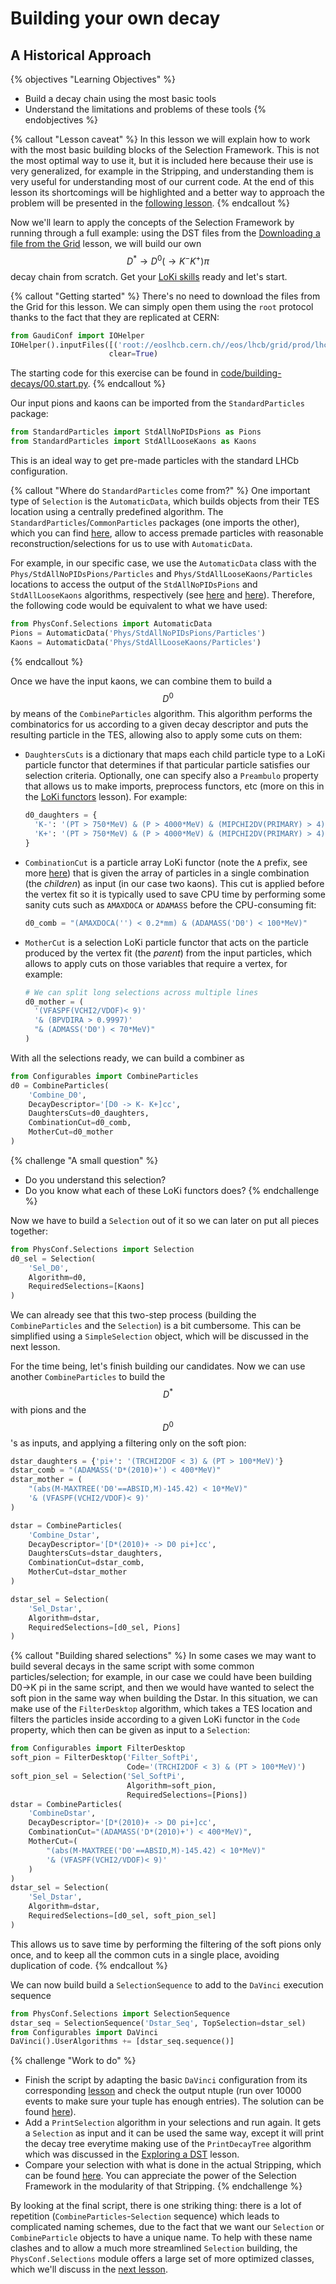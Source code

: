 # Building your own decay
## A Historical Approach

{% objectives "Learning Objectives" %}
* Build a decay chain using the most basic tools
* Understand the limitations and problems of these tools
{% endobjectives %} 

{% callout "Lesson caveat" %}
In this lesson we will explain how to work with the most basic building 
blocks of the Selection Framework.
This is not the most optimal way to use it, but it is included here because their use is very generalized, for example in the Stripping, and understanding them is very useful for understanding most of our current code.
At the end of this lesson its shortcomings will be highlighted and a better way to approach the problem will be presented in the [following lesson](building-decays-part2.html).
{% endcallout %}

Now we'll learn to apply the concepts of the Selection Framework by running through a full example:
using the DST files from the [Downloading a file from the Grid](../first-analysis-steps/files-from-grid.md) lesson, we will build our own $$D^\ast\rightarrow D^0(\rightarrow K^{-} K^{+}) \pi$$ decay chain from scratch.
Get your [LoKi skills](../first-analysis-steps/loki-functors.md) ready and let's start.

{% callout "Getting started" %}
There's no need to download the files from the Grid for this lesson.
We can simply open them using the `root` protocol thanks to the fact that they are replicated at CERN:

```python
from GaudiConf import IOHelper
IOHelper().inputFiles([('root://eoslhcb.cern.ch//eos/lhcb/grid/prod/lhcb/MC/2016/ALLSTREAMS.DST/00062514/0000/00062514_00000008_7.AllStreams.dst')],
                      clear=True)
```

The starting code for this exercise can be found in [code/building-decays/00.start.py](code/building-decays/00.start.py).
{% endcallout %}

Our input pions and kaons can be imported from the `StandardParticles` package:

```python
from StandardParticles import StdAllNoPIDsPions as Pions
from StandardParticles import StdAllLooseKaons as Kaons
```

This is an ideal way to get pre-made particles with the standard LHCb configuration.

{% callout "Where do `StandardParticles` come from?" %}
One important type of `Selection` is the `AutomaticData`, which builds objects from their TES location using a centrally predefined algorithm.
The `StandardParticles`/`CommonParticles` packages (one imports the other), which you can find [here](https://gitlab.cern.ch/lhcb/Phys/tree/master/Phys/CommonParticles), allow to access premade particles with reasonable reconstruction/selections for us to use with `AutomaticData`.

For example, in our specific case, we use the `AutomaticData` class with the `Phys/StdAllNoPIDsPions/Particles` and `Phys/StdAllLooseKaons/Particles` locations to access the output of the `StdAllNoPIDsPions` and `StdAllLooseKaons` algorithms, respectively (see [here](https://gitlab.cern.ch/lhcb/Phys/blob/master/Phys/CommonParticles/python/CommonParticles/StdAllNoPIDsPions.py) and [here](https://gitlab.cern.ch/lhcb/Phys/tree/master/Phys/CommonParticles)).
Therefore, the following code would be equivalent to what we have used:
```python
from PhysConf.Selections import AutomaticData
Pions = AutomaticData('Phys/StdAllNoPIDsPions/Particles')
Kaons = AutomaticData('Phys/StdAllLooseKaons/Particles')
```
{% endcallout %}

Once we have the input kaons, we can combine them to build a $$D^0$$ by means of the `CombineParticles` algorithm.
This algorithm performs the combinatorics for us according to a given decay descriptor and puts the resulting particle in the TES, allowing also to apply some cuts on them:

 - `DaughtersCuts` is a dictionary that maps each child particle type to a LoKi 
   particle functor that determines if that particular particle satisfies our 
   selection criteria. Optionally, one can specify also a `Preambulo` property 
   that allows us to make imports, preprocess functors, etc (more on this in 
   the [LoKi functors](../first-analysis-steps/loki-functors.md) lesson). 
   For example:

    ```python
    d0_daughters = {
      'K-': '(PT > 750*MeV) & (P > 4000*MeV) & (MIPCHI2DV(PRIMARY) > 4)',
      'K+': '(PT > 750*MeV) & (P > 4000*MeV) & (MIPCHI2DV(PRIMARY) > 4)'
    }
    ```

 - `CombinationCut` is a particle array LoKi functor (note the `A` prefix, see more [here](https://twiki.cern.ch/twiki/bin/view/LHCb/LoKiHybridFilters#Particle_Array_Functors)) that is given the array of particles in a single combination (the *children*) as input (in our case two kaons). This cut is applied before the vertex fit so it is typically used to save CPU time by performing some sanity cuts such as `AMAXDOCA` or `ADAMASS` before the CPU-consuming fit:
 
    ```python
    d0_comb = "(AMAXDOCA('') < 0.2*mm) & (ADAMASS('D0') < 100*MeV)"
    ```
 
 - `MotherCut` is a selection LoKi particle functor that acts on the particle produced by the vertex fit (the *parent*) from the input particles, which allows to apply cuts on those variables that require a vertex, for example:

    ```python
    # We can split long selections across multiple lines
    d0_mother = (
      '(VFASPF(VCHI2/VDOF)< 9)'
      '& (BPVDIRA > 0.9997)'
      "& (ADMASS('D0') < 70*MeV)"
    )
    ```
With all the selections ready, we can build a combiner as

```python
from Configurables import CombineParticles
d0 = CombineParticles(
    'Combine_D0',
    DecayDescriptor='[D0 -> K- K+]cc',
    DaughtersCuts=d0_daughters,
    CombinationCut=d0_comb,
    MotherCut=d0_mother
)
```

{% challenge "A small question" %}
- Do you understand this selection?
- Do you know what each of these LoKi functors does?
{% endchallenge %}

Now we have to build a `Selection` out of it so we can later on put all pieces together:

```python
from PhysConf.Selections import Selection
d0_sel = Selection(
    'Sel_D0',
    Algorithm=d0,
    RequiredSelections=[Kaons]
)
```

We can already see that this two-step process (building the `CombineParticles` and the `Selection`) is a bit cumbersome.
This can be simplified using a `SimpleSelection` object, which will be discussed in the next lesson.

For the time being, let's finish building our candidates.
Now we can use another `CombineParticles` to build the $$D^\ast$$ with pions and the $$D^0$$'s as inputs, and applying a filtering only on the soft pion:

```python
dstar_daughters = {'pi+': '(TRCHI2DOF < 3) & (PT > 100*MeV)'}
dstar_comb = "(ADAMASS('D*(2010)+') < 400*MeV)"
dstar_mother = (
    "(abs(M-MAXTREE('D0'==ABSID,M)-145.42) < 10*MeV)"
    '& (VFASPF(VCHI2/VDOF)< 9)'
)

dstar = CombineParticles(
    'Combine_Dstar',
    DecayDescriptor='[D*(2010)+ -> D0 pi+]cc',
    DaughtersCuts=dstar_daughters,
    CombinationCut=dstar_comb,
    MotherCut=dstar_mother
)

dstar_sel = Selection(
    'Sel_Dstar',
    Algorithm=dstar,
    RequiredSelections=[d0_sel, Pions]
)
```

{% callout "Building shared selections" %}
In some cases we may want to build several decays in the same script with 
some common particles/selection;
for example, in our case we could have been building D0->K pi in the same script, and then we would have wanted to select the soft pion in the same way when building the Dstar.
In this situation, we can make use of the `FilterDesktop` algorithm, which takes a TES location and filters the particles inside according to a given LoKi functor in the `Code` property, which then can be given as input to a `Selection`:

```python
from Configurables import FilterDesktop
soft_pion = FilterDesktop('Filter_SoftPi',
                          Code='(TRCHI2DOF < 3) & (PT > 100*MeV)')
soft_pion_sel = Selection('Sel_SoftPi',
                          Algorithm=soft_pion,
                          RequiredSelections=[Pions])
dstar = CombineParticles(
    'CombineDstar',
    DecayDescriptor='[D*(2010)+ -> D0 pi+]cc',
    CombinationCut="(ADAMASS('D*(2010)+') < 400*MeV)",
    MotherCut=(
        "(abs(M-MAXTREE('D0'==ABSID,M)-145.42) < 10*MeV)"
        '& (VFASPF(VCHI2/VDOF)< 9)'
    )
)
dstar_sel = Selection(
    'Sel_Dstar',
    Algorithm=dstar,
    RequiredSelections=[d0_sel, soft_pion_sel]
)
```

This allows us to save time by performing the filtering of the soft pions only once, and to keep all the common cuts in a single place, avoiding duplication of code.
{% endcallout %}


We can now build build a `SelectionSequence` to add to the `DaVinci` execution sequence

```python
from PhysConf.Selections import SelectionSequence
dstar_seq = SelectionSequence('Dstar_Seq', TopSelection=dstar_sel)
from Configurables import DaVinci
DaVinci().UserAlgorithms += [dstar_seq.sequence()]
```

{% challenge "Work to do" %}
- Finish the script by adapting the basic `DaVinci` configuration from its 
corresponding 
[lesson](../first-analysis-steps/minimal-dv-job.md) and 
check the output ntuple (run over 10000 events to make sure your tuple has 
enough entries). The solution can be found 
[here](code/building-decays/01.historical.py)).
- Add a `PrintSelection` algorithm in your selections and run again. It gets a 
  `Selection` as input and it can be used the same way, except it will print 
  the decay tree everytime making use of the `PrintDecayTree` algorithm which 
  was discussed in the [Exploring a 
  DST](../first-analysis-steps/interactive-dst.md) lesson.
- Compare your selection with what is done in the actual Stripping, which can be found [here](https://gitlab.cern.ch/lhcb/Stripping/blob/master/Phys/StrippingArchive/python/StrippingArchive/Stripping20/StrippingD2hh.py). You can appreciate the power of the Selection Framework in the modularity of that Stripping.
{% endchallenge %}

By looking at the final script, there is one striking thing:
there is a lot of repetition (`CombineParticles`-`Selection` sequence) which leads to complicated naming schemes, due to the fact that we want our `Selection` or `CombineParticle` objects to have a unique name.
To help with these name clashes and to allow a much more streamlined `Selection` building, the `PhysConf.Selections` module offers a large set of more optimized classes, which we'll discuss in the [next lesson](building-decays-part2.html).
